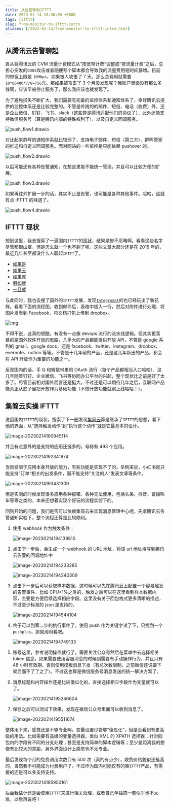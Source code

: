 ```yaml
---
title: 从告警聊到IFTTT
date: 2023-02-14 18:30:00 +0800
tags: [ifttt]
slug: from-monitor-to-ifttt-intro
aliases: [/2023-02-14/from-monitor-to-ifttt-intro.html]
---
```


## 从腾讯云告警聊起

自从将腾讯云的 CVM 流量计费模式从”按宽带计费“调整成”按流量计费“之后，总担心突发的`DDOS`攻击或者随便写个脚本都会导致我的流量费用短时间暴增。目前的带宽上限是 `10Mbps`，如果被人攻击了 7 天，那么总费用就需要`10*86400*7/8=756`元。那如果被攻击了 3 个月没发现呢？我账户里面没有那么多钱啊，应该早被停止服务了，那么我应该也就发现了。

为了避免损失不断扩大，我们需要有完备的监控体系和通知体系了，幸好腾讯云提供的监控体系还是比较完整的。不管是传统的的邮件、短信、电话（收费）外，还是企业微信、钉钉、飞书、slack（这些算是腾讯适配他们的协议了），此外还能支持微信服务号（算是腾讯内部的特殊权利了），以及自定义回调服务。

![push_flow1.drawio](https://pic-1251468582.file.myqcloud.com/pic/2023/02/14/cd6b7c.svg)

对比起来群晖的通知体系就比较弱了，支持电子邮件、短信（第三方）、群晖管家的推送和自定义回调服务。而对网站的一些监控是只能依赖 pushover 的。

![push_flow2.drawio](https://pic-1251468582.file.myqcloud.com/pic/2023/02/14/694702.svg)

以后可能还有各种告警通知，在想这里能不能统一管理，并且可以比较方便的扩展。

![push_flow3.drawio](https://pic-1251468582.file.myqcloud.com/pic/2023/02/14/e9f65f.svg)

如果再往外扩展一步的话，其实不止是告警，也可能是各种其他事件。哈哈，这就有点 IFTTT 的味道了。

![push_flow4.drawio](https://pic-1251468582.file.myqcloud.com/pic/2023/02/14/4b3b1d.svg)

## IFTTT 现状

想到这里，我去搜索了一遍国内`IFTTT`的[现状](https://www.jianshu.com/p/a0239b1cd3ff)，结果是惨不忍睹啊。看看这些名字尽管都很山寨，但是怎么就一个也不剩了呢。这些文章大部分还是在 2015 年的，最近几年甚至都没什么人聊起`IFTTT`了。

- [如果是](https://www.ruguoshi.com)
- [如果云](https://www.ruguoyun.com)
- [如果就](https://www.ruguojiu.com)
- [假如就](https://www.jiarujiu.com)
- [一旦就](https://yidanjiu.com)

与此同时，我也去搜了国外的`IFTTT`发展，发现[`Integromat`](https://www.integromat.com/)的也已经玩出了新花样。看看下面的流程图，收到邮件后，表格中插入一行，然后对附件进行处理，将图片发表到 Facebook，将文档打包上传到 dropbox。

![img](https://pic-1251468582.file.myqcloud.com/pic/2023/02/14/6fd89c.jpg)

不得不说，这真的很酷，有没有一点像 devops 流行的流水线逻辑。但其实更羡慕的是国外软件开放的思路，几乎大的产品都能提供开放 API，不管是 google 系列的 gmail、google docs，还是 facebook、twitter、instagram、dropbox、evernote、notion 等等。不管是十几年前的产品，还是这几年新出的产品，都会将 API 开放作为重要的功能之一。

反观国内的话，手 Q 和微信带来的 OAuth 流行（每个产品都相当入口哈哈），这几年随着钉钉、企业微信、飞书等协同办公平台的兴起，整个现状比之前是好了太多了。尽管目前相对国外而言还是挺大，不过还是可以期待几年之后，互联网产品能真正从底子里把开放作为基础功能（不做开放功能就别上线哈哈！）。

## 集简云实操 IFTTT

说回国内`IFTTT`的现状，搜索了下一圈发现[集简云](https://apps.jijyun.cn/)算是继承了`IFTTT`的思想，看下他的界面，从”选择触发动作“到”执行这个动作“就是它最基本的设计。

![image-20230214190945114](https://pic-1251468582.file.myqcloud.com/pic/2023/02/14/d773b6.png)

并且有点意外的是支持的应用还挺多的，号称有 493 个应用。

![image-20230214192341974](https://pic-1251468582.file.myqcloud.com/pic/2023/02/14/e53466.png)

当然受限于应用本身开放的能力，有些功能是实现不了的。举例来说，小红书就只能支持”订单“相关的出发条件，而不能支持”关注的人“发表文章等条件。

![image-20230214193431309](https://pic-1251468582.file.myqcloud.com/pic/2023/02/14/12bcbe.png)

但是实测的时候发现很多应用各种报错、各种无法使用，包括头条、抖音、曹操叫车等等之类的，本来还想着实现个好玩的流程实验下的。

回到开始的问题，我们是否可以依赖集简云来实现消息管理中心呢，先拿腾讯云告警通知实验下，整个流程还算是比较顺利。

1. 使用 webhook 作为触发条件：

   ![image-20230214194139810](https://pic-1251468582.file.myqcloud.com/pic/2023/02/14/209b7b.png)

2. 点击下一步后，会生成一个 webhook 的 URL 地址，将该 url 地址填写到腾讯云告警的回调地址中

   ![image-20230214194233285](https://pic-1251468582.file.myqcloud.com/pic/2023/02/14/dd00fc.png)

   ![image-20230214194340309](https://pic-1251468582.file.myqcloud.com/pic/2023/02/14/103b84.png)

3. 点击下一步后可以获取样本数据，这时候可以先在腾讯云上配置一个容易触发的告警事件，比如 CPU>1%之类的，触发之后可以在这里看到样本数据内容，主要是方便后续选择相应字段。这里没有关于回包格式更多清晰的描述，不过至少标准的 json 是支持的。

   ![image-20230214194544104](https://pic-1251468582.file.myqcloud.com/pic/2023/02/14/87b347.png)

4. 终于可以到第二步的执行事件了，使用 push 作为关键字试了下，只找到一个`pushplus`，那就用用看吧。

   ![image-20230214194749133](https://pic-1251468582.file.myqcloud.com/pic/2023/02/14/f73570.png)

5. 账号这里，参考说明操作就行了，需要关注公众号然后在菜单中去选择相关 token 信息，如果需要使用客服消息的时候则需要有手动操作行为，并且只有 48 小时有效期，否则使用模板消息下发（有总次数限制，之前微信还说要下架后面不了了之了）。不过这也算是微信服务号消息发送的统一解决方案了。

6. 消息标题和内容操作还是比较傻瓜化的，直接选择相应字段作为变量就可以了。

   ![image-20230214195246604](https://pic-1251468582.file.myqcloud.com/pic/2023/02/14/033b30.png)

7. 保存之后可以测试下效果，发现在微信公众号里面可以收到消息了。

   ![image-20230214195511674](https://pic-1251468582.file.myqcloud.com/pic/2023/02/14/ba1d63.png)

整体用下来，感觉还是不够专业啊，变量设置尽管够”傻瓜化“，但是没看到有更高级的用法。比如需要有高级的变量选择器，类似 XML 的 XPATH 选择器；针对回包内的字段有不同的分支处理；甚至是支持简单的脚本逻辑等；至少是距离我的想像有比较大的差距，另外界面设计上感觉也不太专业。

最后发现每个月的免费调用次数只有 500 次（真的有点少），收费价格貌似还挺高的，当然我不可能成为付费用户了。不过作为国内可能仅有的类`IFTTT`产品，有需要的还是可以多支持支持。

![image-20230214195950161](https://pic-1251468582.file.myqcloud.com/pic/2023/02/14/de61a8.png)

后面我估计还是会使用`IFTTT`来进行相关处理，或者自己单独搞一套似乎也不太难，以后再说吧！
